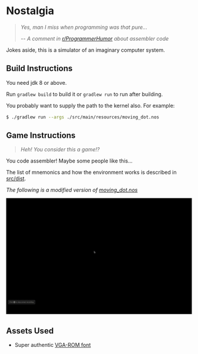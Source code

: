 # Nostalgia

> _Yes, man I miss when programming was that pure..._
>
> -- _A comment in [r/ProgrammerHumor](https://www.reddit.com/r/ProgrammerHumor/comments/eyczz4/optical_illusion/fgh3fel?utm_source=share&utm_medium=web2x) about assembler code_

Jokes aside, this is a simulator of an imaginary computer system.

## Build Instructions

You need jdk 8 or above.

Run `gradlew build` to build it or `gradlew run` to run after building.

You probably want to supply the path to the kernel also. For example:

```bash
$ ./gradlew run --args ./src/main/resources/moving_dot.nos
```

## Game Instructions

> _Heh! You consider this a game!?_

You code assembler! Maybe some people like this...

The list of mnemonics and how the environment works is described in [src/dist](/src/dist/).

_The following is a modified version of [moving_dot.nos](/src/dist/sample/moving_dot.nos)_

![Proof of Concept](./sample.gif)

## Assets Used

* Super authentic [VGA-ROM font](https://github.com/spacerace/romfont)
